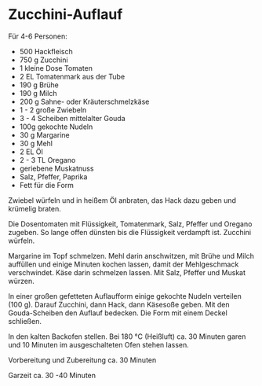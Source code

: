 Zucchini-Auflauf
================

Für 4-6 Personen:

* 500 Hackfleisch
* 750 g Zucchini
* 1 kleine Dose Tomaten
* 2 EL Tomatenmark aus der Tube
* 190 g Brühe
* 190 g Milch
* 200 g Sahne- oder Kräuterschmelzkäse
* 1 - 2 große Zwiebeln
* 3 - 4 Scheiben mittelalter Gouda
* 100g gekochte Nudeln
* 30 g Margarine
* 30 g Mehl
* 2 EL Öl
* 2 - 3 TL Oregano
* geriebene Muskatnuss
* Salz, Pfeffer, Paprika
* Fett für die Form

Zwiebel würfeln und in heißem Öl anbraten, das Hack dazu geben und krümelig braten.

Die Dosentomaten mit Flüssigkeit, Tomatenmark, Salz, Pfeffer und Oregano zugeben. So lange offen dünsten bis die Flüssigkeit verdampft ist. Zucchini würfeln.

Margarine im Topf schmelzen. Mehl darin anschwitzen, mit Brühe und Milch auffüllen und einige Minuten kochen lassen, damit der Mehlgeschmack verschwindet. Käse darin schmelzen lassen. Mit Salz, Pfeffer und Muskat würzen.

In einer großen gefetteten Auflaufform einige gekochte Nudeln verteilen (100 g). Darauf Zucchini, dann Hack, dann Käsesoße geben. Mit den Gouda-Scheiben den Auflauf bedecken. Die Form mit einem Deckel schließen.

In den kalten Backofen stellen.  Bei 180 °C (Heißluft) ca. 30 Minuten garen und 10 Minuten im ausgeschalteten Ofen stehen lassen.

Vorbereitung und Zubereitung ca. 30 Minuten

Garzeit ca. 30 -40 Minuten